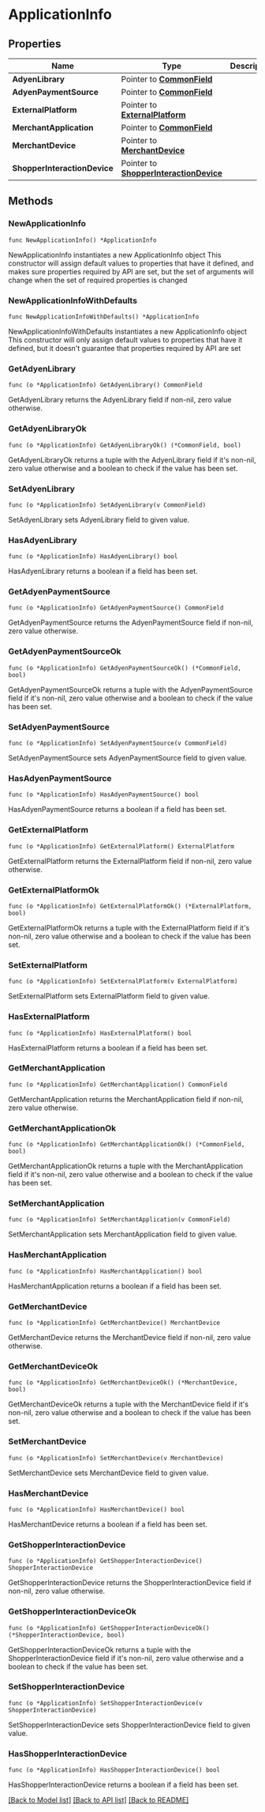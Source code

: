 # ApplicationInfo

## Properties

Name | Type | Description | Notes
------------ | ------------- | ------------- | -------------
**AdyenLibrary** | Pointer to [**CommonField**](CommonField.md) |  | [optional] 
**AdyenPaymentSource** | Pointer to [**CommonField**](CommonField.md) |  | [optional] 
**ExternalPlatform** | Pointer to [**ExternalPlatform**](ExternalPlatform.md) |  | [optional] 
**MerchantApplication** | Pointer to [**CommonField**](CommonField.md) |  | [optional] 
**MerchantDevice** | Pointer to [**MerchantDevice**](MerchantDevice.md) |  | [optional] 
**ShopperInteractionDevice** | Pointer to [**ShopperInteractionDevice**](ShopperInteractionDevice.md) |  | [optional] 

## Methods

### NewApplicationInfo

`func NewApplicationInfo() *ApplicationInfo`

NewApplicationInfo instantiates a new ApplicationInfo object
This constructor will assign default values to properties that have it defined,
and makes sure properties required by API are set, but the set of arguments
will change when the set of required properties is changed

### NewApplicationInfoWithDefaults

`func NewApplicationInfoWithDefaults() *ApplicationInfo`

NewApplicationInfoWithDefaults instantiates a new ApplicationInfo object
This constructor will only assign default values to properties that have it defined,
but it doesn't guarantee that properties required by API are set

### GetAdyenLibrary

`func (o *ApplicationInfo) GetAdyenLibrary() CommonField`

GetAdyenLibrary returns the AdyenLibrary field if non-nil, zero value otherwise.

### GetAdyenLibraryOk

`func (o *ApplicationInfo) GetAdyenLibraryOk() (*CommonField, bool)`

GetAdyenLibraryOk returns a tuple with the AdyenLibrary field if it's non-nil, zero value otherwise
and a boolean to check if the value has been set.

### SetAdyenLibrary

`func (o *ApplicationInfo) SetAdyenLibrary(v CommonField)`

SetAdyenLibrary sets AdyenLibrary field to given value.

### HasAdyenLibrary

`func (o *ApplicationInfo) HasAdyenLibrary() bool`

HasAdyenLibrary returns a boolean if a field has been set.

### GetAdyenPaymentSource

`func (o *ApplicationInfo) GetAdyenPaymentSource() CommonField`

GetAdyenPaymentSource returns the AdyenPaymentSource field if non-nil, zero value otherwise.

### GetAdyenPaymentSourceOk

`func (o *ApplicationInfo) GetAdyenPaymentSourceOk() (*CommonField, bool)`

GetAdyenPaymentSourceOk returns a tuple with the AdyenPaymentSource field if it's non-nil, zero value otherwise
and a boolean to check if the value has been set.

### SetAdyenPaymentSource

`func (o *ApplicationInfo) SetAdyenPaymentSource(v CommonField)`

SetAdyenPaymentSource sets AdyenPaymentSource field to given value.

### HasAdyenPaymentSource

`func (o *ApplicationInfo) HasAdyenPaymentSource() bool`

HasAdyenPaymentSource returns a boolean if a field has been set.

### GetExternalPlatform

`func (o *ApplicationInfo) GetExternalPlatform() ExternalPlatform`

GetExternalPlatform returns the ExternalPlatform field if non-nil, zero value otherwise.

### GetExternalPlatformOk

`func (o *ApplicationInfo) GetExternalPlatformOk() (*ExternalPlatform, bool)`

GetExternalPlatformOk returns a tuple with the ExternalPlatform field if it's non-nil, zero value otherwise
and a boolean to check if the value has been set.

### SetExternalPlatform

`func (o *ApplicationInfo) SetExternalPlatform(v ExternalPlatform)`

SetExternalPlatform sets ExternalPlatform field to given value.

### HasExternalPlatform

`func (o *ApplicationInfo) HasExternalPlatform() bool`

HasExternalPlatform returns a boolean if a field has been set.

### GetMerchantApplication

`func (o *ApplicationInfo) GetMerchantApplication() CommonField`

GetMerchantApplication returns the MerchantApplication field if non-nil, zero value otherwise.

### GetMerchantApplicationOk

`func (o *ApplicationInfo) GetMerchantApplicationOk() (*CommonField, bool)`

GetMerchantApplicationOk returns a tuple with the MerchantApplication field if it's non-nil, zero value otherwise
and a boolean to check if the value has been set.

### SetMerchantApplication

`func (o *ApplicationInfo) SetMerchantApplication(v CommonField)`

SetMerchantApplication sets MerchantApplication field to given value.

### HasMerchantApplication

`func (o *ApplicationInfo) HasMerchantApplication() bool`

HasMerchantApplication returns a boolean if a field has been set.

### GetMerchantDevice

`func (o *ApplicationInfo) GetMerchantDevice() MerchantDevice`

GetMerchantDevice returns the MerchantDevice field if non-nil, zero value otherwise.

### GetMerchantDeviceOk

`func (o *ApplicationInfo) GetMerchantDeviceOk() (*MerchantDevice, bool)`

GetMerchantDeviceOk returns a tuple with the MerchantDevice field if it's non-nil, zero value otherwise
and a boolean to check if the value has been set.

### SetMerchantDevice

`func (o *ApplicationInfo) SetMerchantDevice(v MerchantDevice)`

SetMerchantDevice sets MerchantDevice field to given value.

### HasMerchantDevice

`func (o *ApplicationInfo) HasMerchantDevice() bool`

HasMerchantDevice returns a boolean if a field has been set.

### GetShopperInteractionDevice

`func (o *ApplicationInfo) GetShopperInteractionDevice() ShopperInteractionDevice`

GetShopperInteractionDevice returns the ShopperInteractionDevice field if non-nil, zero value otherwise.

### GetShopperInteractionDeviceOk

`func (o *ApplicationInfo) GetShopperInteractionDeviceOk() (*ShopperInteractionDevice, bool)`

GetShopperInteractionDeviceOk returns a tuple with the ShopperInteractionDevice field if it's non-nil, zero value otherwise
and a boolean to check if the value has been set.

### SetShopperInteractionDevice

`func (o *ApplicationInfo) SetShopperInteractionDevice(v ShopperInteractionDevice)`

SetShopperInteractionDevice sets ShopperInteractionDevice field to given value.

### HasShopperInteractionDevice

`func (o *ApplicationInfo) HasShopperInteractionDevice() bool`

HasShopperInteractionDevice returns a boolean if a field has been set.


[[Back to Model list]](../README.md#documentation-for-models) [[Back to API list]](../README.md#documentation-for-api-endpoints) [[Back to README]](../README.md)


